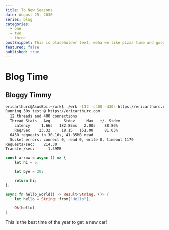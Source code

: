 ```yaml
---
title: To New Seasons
date: August 25, 2030
series: blog
categories:
  - one
  - two
  - three
postSnippet: This is placeholder text, weha we like pizza time and good slime. Maplestory was my life for way to long and now I am a big boi. But thats not even the best part of waking up.. its folgers in your cup.
featured: false
published: true
---
```


# Blog Time

## Bloggy Timmy

```bash
ericarthurc@AsusBoi:~/wrk$ ./wrk -t12 -c400 -d30s https://ericarthurc.com
Running 30s test @ https://ericarthurc.com
  12 threads and 400 connections
  Thread Stats   Avg      Stdev     Max   +/- Stdev
    Latency     1.66s   182.85ms   2.00s    88.86%
    Req/Sec    23.32     18.15   151.00     81.05%
  6450 requests in 30.10s, 41.85MB read
  Socket errors: connect 0, read 0, write 0, timeout 1179
Requests/sec:    214.30
Transfer/sec:      1.39MB
```

```js
const arrow = async () => {
	let hi = 5;

	let bye = 20;

	return hi;
};
```

```rust
async fn hello_world() -> Result<String, ()> {
    let hello = String::from("Hello");

    Ok(hello)
}
```

This is the best time of the year to get a new car!
